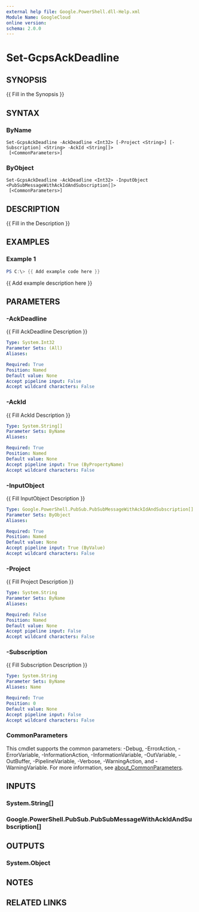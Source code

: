 ```yaml
---
external help file: Google.PowerShell.dll-Help.xml
Module Name: GoogleCloud
online version:
schema: 2.0.0
---
```


# Set-GcpsAckDeadline

## SYNOPSIS
{{ Fill in the Synopsis }}

## SYNTAX

### ByName
```
Set-GcpsAckDeadline -AckDeadline <Int32> [-Project <String>] [-Subscription] <String> -AckId <String[]>
 [<CommonParameters>]
```

### ByObject
```
Set-GcpsAckDeadline -AckDeadline <Int32> -InputObject <PubSubMessageWithAckIdAndSubscription[]>
 [<CommonParameters>]
```

## DESCRIPTION
{{ Fill in the Description }}

## EXAMPLES

### Example 1
```powershell
PS C:\> {{ Add example code here }}
```

{{ Add example description here }}

## PARAMETERS

### -AckDeadline
{{ Fill AckDeadline Description }}

```yaml
Type: System.Int32
Parameter Sets: (All)
Aliases:

Required: True
Position: Named
Default value: None
Accept pipeline input: False
Accept wildcard characters: False
```

### -AckId
{{ Fill AckId Description }}

```yaml
Type: System.String[]
Parameter Sets: ByName
Aliases:

Required: True
Position: Named
Default value: None
Accept pipeline input: True (ByPropertyName)
Accept wildcard characters: False
```

### -InputObject
{{ Fill InputObject Description }}

```yaml
Type: Google.PowerShell.PubSub.PubSubMessageWithAckIdAndSubscription[]
Parameter Sets: ByObject
Aliases:

Required: True
Position: Named
Default value: None
Accept pipeline input: True (ByValue)
Accept wildcard characters: False
```

### -Project
{{ Fill Project Description }}

```yaml
Type: System.String
Parameter Sets: ByName
Aliases:

Required: False
Position: Named
Default value: None
Accept pipeline input: False
Accept wildcard characters: False
```

### -Subscription
{{ Fill Subscription Description }}

```yaml
Type: System.String
Parameter Sets: ByName
Aliases: Name

Required: True
Position: 0
Default value: None
Accept pipeline input: False
Accept wildcard characters: False
```

### CommonParameters
This cmdlet supports the common parameters: -Debug, -ErrorAction, -ErrorVariable, -InformationAction, -InformationVariable, -OutVariable, -OutBuffer, -PipelineVariable, -Verbose, -WarningAction, and -WarningVariable. For more information, see [about_CommonParameters](http://go.microsoft.com/fwlink/?LinkID=113216).

## INPUTS

### System.String[]

### Google.PowerShell.PubSub.PubSubMessageWithAckIdAndSubscription[]

## OUTPUTS

### System.Object
## NOTES

## RELATED LINKS
